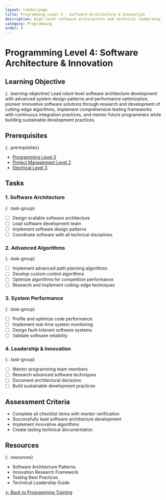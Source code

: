 ```yaml
---
layout: libdoc/page
title: Programming Level 4 - Software Architecture & Innovation
description: High-level software architecture and technical leadership
category: Programming
order: 4
---
```


# Programming Level 4: Software Architecture & Innovation

## Learning Objective
{: .learning-objective}
Lead robot-level software architecture development with advanced system design patterns and performance optimization, pioneer innovative software solutions through research and development of cutting-edge algorithms, implement comprehensive testing frameworks with continuous integration practices, and mentor future programmers while building sustainable development practices.

## Prerequisites
{: .prerequisites}
- [Programming Level 3](../programming/level-3)
- [Project Management Level 2](../project-management/level-2)
- [Electrical Level 3](../electrical/level-3)

## Tasks

### 1. Software Architecture
{: .task-group}
- [ ] Design scalable software architecture
- [ ] Lead software development team
- [ ] Implement software design patterns
- [ ] Coordinate software with all technical disciplines

### 2. Advanced Algorithms
{: .task-group}
- [ ] Implement advanced path planning algorithms
- [ ] Develop custom control algorithms
- [ ] Optimize algorithms for competition performance
- [ ] Research and implement cutting-edge techniques

### 3. System Performance
{: .task-group}
- [ ] Profile and optimize code performance
- [ ] Implement real-time system monitoring
- [ ] Design fault-tolerant software systems
- [ ] Validate software reliability

### 4. Leadership & Innovation
{: .task-group}
- [ ] Mentor programming team members
- [ ] Research advanced software techniques
- [ ] Document architectural decisions
- [ ] Build sustainable development practices

## Assessment Criteria
- Complete all checklist items with mentor verification
- Successfully lead software architecture development
- Implement innovative algorithms
- Create lasting technical documentation

## Resources
{: .resources}
- Software Architecture Patterns
- Innovation Research Framework
- Testing Best Practices
- Technical Leadership Guide

[← Back to Programming Training](../)